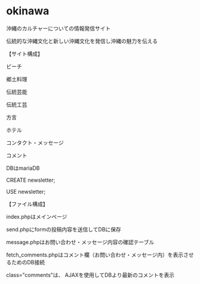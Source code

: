 # okinawa
沖縄のカルチャーについての情報発信サイト

伝統的な沖縄文化と新しい沖縄文化を発信し沖縄の魅力を伝える

【サイト構成】

ビーチ

郷土料理

伝統芸能

伝統工芸

方言

ホテル

コンタクト・メッセージ

コメント


DBはmariaDB

CREATE newsletter;

USE newsletter;

【ファイル構成】

index.phpはメインページ

send.phpにformの投稿内容を送信してDBに保存

message.phpはお問い合わせ・メッセージ内容の確認テーブル

fetch_comments.phpはコメント欄（お問い合わせ・メッセージ内）を表示させるためのDB接続

 class="comments"は、 AJAXを使用してDBより最新のコメントを表示
